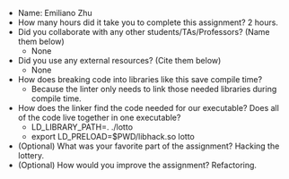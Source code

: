- Name: Emiliano Zhu
- How many hours did it take you to complete this assignment? 2 hours.
- Did you collaborate with any other students/TAs/Professors? (Name them below)
  - None
- Did you use any external resources? (Cite them below)
  - None
- How does breaking code into libraries like this save compile time?
  - Because the linter only needs to link those needed libraries during compile time.
- How does the linker find the code needed for our executable? Does all of the code live together in one executable?
  - LD_LIBRARY_PATH=. ./lotto
  - export LD_PRELOAD=$PWD/libhack.so lotto
- (Optional) What was your favorite part of the assignment? Hacking the lottery.
- (Optional) How would you improve the assignment? Refactoring.